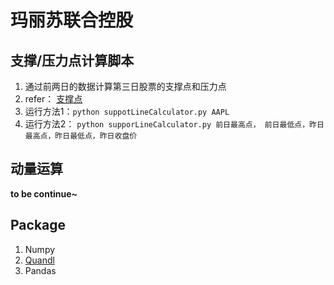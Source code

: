 # 玛丽苏联合控股
## 支撑/压力点计算脚本
1. 通过前两日的数据计算第三日股票的支撑点和压力点
2. refer： [支撑点](http://baike.baidu.com/item/支撑点)
3. 运行方法1：`python suppotLineCalculator.py AAPL`
4. 运行方法2： `python supporLineCalculator.py 前日最高点， 前日最低点，昨日最高点，昨日最低点，昨日收盘价`

## 动量运算
**to be continue~**

## Package
1. Numpy
2. [Quandl](https://github.com/quandl/quandl-python/blob/master/FOR_ANALYSTS.md#things-to-note)
3. Pandas
